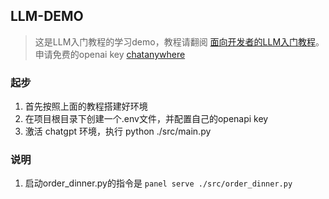 ## LLM-DEMO
> 这是LLM入门教程的学习demo，教程请翻阅 [面向开发者的LLM入门教程](https://datawhalechina.github.io/llm-cookbook)。
申请免费的openai key [chatanywhere](https://github.com/chatanywhere/GPT_API_free?tab=readme-ov-file)

### 起步
1. 首先按照上面的教程搭建好环境
2. 在项目根目录下创建一个.env文件，并配置自己的openapi key
3. 激活 chatgpt 环境，执行 python ./src/main.py

### 说明
1. 启动order_dinner.py的指令是 `panel serve ./src/order_dinner.py`
